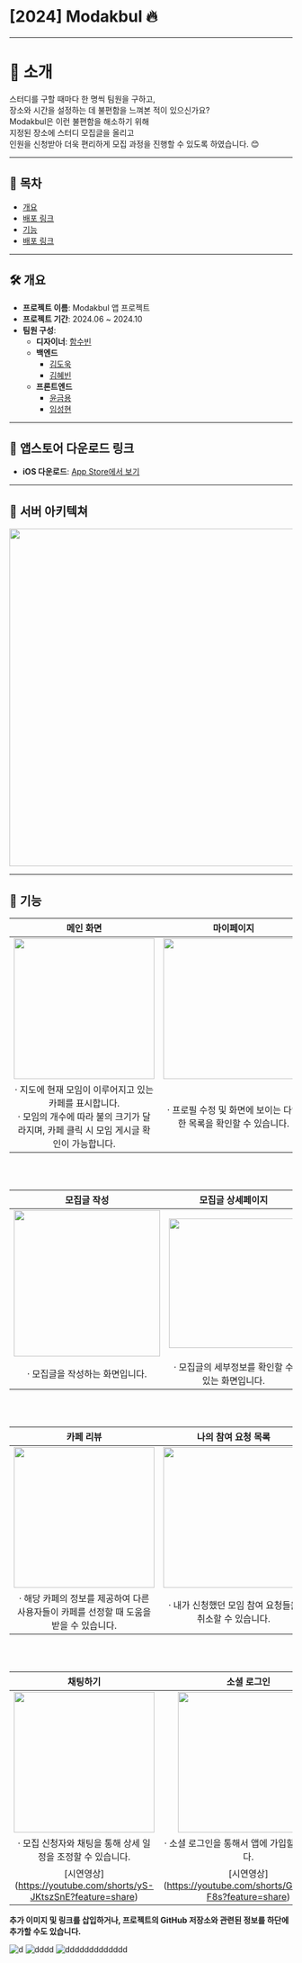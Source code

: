# [2024] Modakbul 🔥
---
# 📣 소개
스터디를 구할 때마다 한 명씩 팀원을 구하고, <br>
장소와 시간을 설정하는 데 불편함을 느껴본 적이 있으신가요? <br>
Modakbul은 이런 불편함을 해소하기 위해 <br>
지정된 장소에 스터디 모집글을 올리고 <br>
인원을 신청받아 더욱 편리하게 모집 과정을 진행할 수 있도록 하였습니다. 😊

---

## 📖 목차
- [개요](#개요)
- [배포 링크](#배포-링크)
- [기능](#기능)
- [배포 링크](#배포-링크)

---

## 🛠 개요

- **프로젝트 이름**: Modakbul 앱 프로젝트 
- **프로젝트 기간**: 2024.06 ~ 2024.10
- **팀원 구성**:
  - **디자이너**: [함수빈](https://github.com/xvsevsw)
  - **백엔드**
    - [김도욱](https://github.com/kdw0737)
    - [김혜빈](https://github.com/sunkong25)
  - **프론트엔드**
    - [윤금용](https://github.com/Remaked-Swain)
    - [임성현](https://github.com/shlim0)

---

## 🔗 앱스토어 다운로드 링크 

- **iOS 다운로드**: [App Store에서 보기](https://apps.apple.com/kr/app/%EB%AA%A8%EB%8B%A5%EB%B6%88-%EC%98%A4%ED%94%84%EB%9D%BC%EC%9D%B8-%EB%AA%A8%EC%9E%84-%EC%B9%B4%ED%8E%98-%EB%A7%A4%EC%B9%AD/id6670268034)

---

## 🏡 서버 아키텍쳐

<img src="https://github.com/user-attachments/assets/68166f1f-36d0-463d-9c0d-5539ed95605f" width="600">

---

## 🔧 기능

| 메인 화면 | 마이페이지 | 모집글 목록 |
|:------:|:------:|:------:|
| <img src="https://github.com/user-attachments/assets/316f313e-c011-4e0b-a4ad-81611e0f89e0" width="250"> | <img src="https://github.com/user-attachments/assets/ab8221c7-14d7-4739-bfa5-ce9dfd814218" width="250"> | <img src = "https://github.com/user-attachments/assets/72ca14d8-6205-479e-a96a-a72f34e9f000" width = "250">|
| · 지도에 현재 모임이 이루어지고 있는 카페를 표시합니다. <br> · 모임의 개수에 따라 불의 크기가 달라지며, 카페 클릭 시 모임 게시글 확인이 가능합니다. | · 프로필 수정 및 화면에 보이는 다양한 목록을 확인할 수 있습니다. | · 해당 카페에서 모집중인 모집글들을 확인할 수 있습니다. |


<br /><br />

| 모집글 작성 | 모집글 상세페이지 | 푸시 알림 목록 |
|:------:|:------:|:------:|
| <img src="https://github.com/user-attachments/assets/49e6172c-e16a-4d2f-9cd5-f4f8f70928f8" width="260"> | <img src="https://github.com/user-attachments/assets/e528a672-9e8b-4f37-b45b-c83f0a8a028d" width="230"> | <img src = "https://github.com/user-attachments/assets/80463dfb-65ef-496d-9407-6da15512d94a" width = "250">|
| · 모집글을 작성하는 화면입니다. | · 모집글의 세부정보를 확인할 수 있는 화면입니다. | · 앱 사용시 발생하는 알림들을 확인할 수 있는 화면입니다.  |

<br /><br />

| 카페 리뷰 | 나의 참여 요청 목록 | 신고하기 |
|:------:|:------:|:------:|
| <img src="https://github.com/user-attachments/assets/0cbb68e8-5d04-4ff3-b923-11a2d6b16635" width="250"> | <img src="https://github.com/user-attachments/assets/4412ee02-3a1f-465e-a814-ab35f85e4135" width="250"> | <img src = "https://github.com/user-attachments/assets/37b91e4b-f68e-45a5-8905-8f51cef14f53" width = "250">|
| · 해당 카페의 정보를 제공하여 다른 사용자들이 카페를 선정할 때 도움을 받을 수 있습니다. | · 내가 신청했던 모임 참여 요청들을 취소할 수 있습니다. | · 불건전한 사용자 또는 채팅을 신고할 수 있습니다.  |

<br /><br />

| 채팅하기 | 소셜 로그인 |
|:------:| :------:|
|<img src="https://github.com/user-attachments/assets/7ec6b3ca-d35e-4a80-b4d2-bf041149b45c" width="250"> | <img src="https://github.com/user-attachments/assets/f3de9c80-7084-4c21-bbab-4b26246fe00f" width="250"> |
| · 모집 신청자와 채팅을 통해 상세 일정을 조정할 수 있습니다. | · 소셜 로그인을 통해서 앱에 가입할 수 있습니다. |
| [시연영상] (https://youtube.com/shorts/yS-JKtszSnE?feature=share) | [시연영상] (https://youtube.com/shorts/GMy85LF-F8s?feature=share)

**추가 이미지 및 링크를 삽입하거나, 프로젝트의 GitHub 저장소와 관련된 정보를 하단에 추가할 수도 있습니다.**

![d](https://github.com/user-attachments/assets/bda65774-1aff-4295-97c4-ebd7d7127f63)
![dddd](https://github.com/user-attachments/assets/3a5b0933-7f4c-4952-845a-a48019bf76de)
![ddddddddddddd](https://github.com/user-attachments/assets/9eb49874-c7bf-45ed-8d1c-17b9e9053fac)
